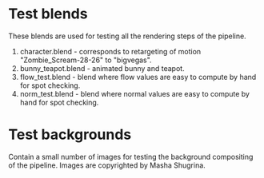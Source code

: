 # Test blends

These blends are used for testing all the rendering steps of the pipeline.

1. character.blend - corresponds to retargeting of motion "Zombie_Scream-28-26" to "bigvegas".
2. bunny_teapot.blend - animated bunny and teapot.
3. flow_test.blend - blend where flow values are easy to compute by hand for spot checking.
4. norm_test.blend - blend where normal values are easy to compute by hand for spot checking.

# Test backgrounds

Contain a small number of images for testing the background compositing of the pipeline.
Images are copyrighted by Masha Shugrina.
